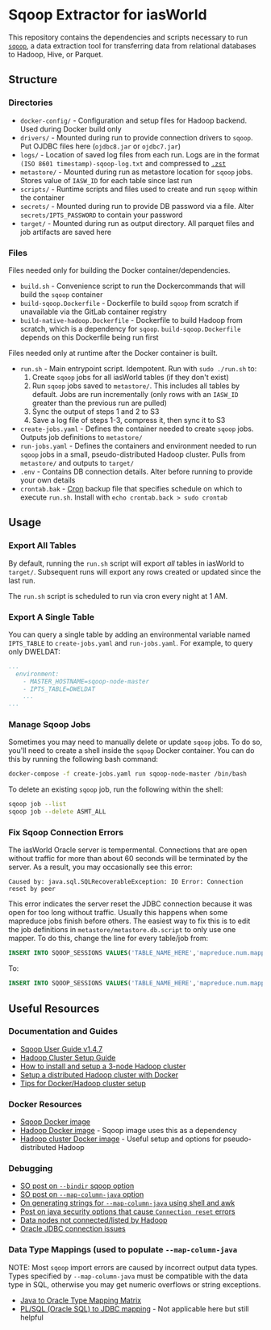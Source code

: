 # Sqoop Extractor for iasWorld

This repository contains the dependencies and scripts necessary to run [`sqoop`](https://sqoop.apache.org/docs/1.4.7/SqoopUserGuide.html), a data extraction tool for transferring data from relational databases to Hadoop, Hive, or Parquet.

## Structure 

### Directories 

- `docker-config/` - Configuration and setup files for Hadoop backend. Used during Docker build only
- `drivers/` - Mounted during run to provide connection drivers to `sqoop`. Put OJDBC files here (`ojdbc8.jar` or `ojdbc7.jar`)
- `logs/` - Location of saved log files from each run. Logs are in the format `(ISO 8601 timestamp)-sqoop-log.txt` and compressed to [`.zst`](https://github.com/facebook/zstd)
- `metastore/` - Mounted during run as metastore location for `sqoop` jobs. Stores value of `IASW_ID` for each table since last run
- `scripts/` - Runtime scripts and files used to create and run `sqoop` within the container
- `secrets/` - Mounted during run to provide DB password via a file. Alter `secrets/IPTS_PASSWORD` to contain your password
- `target/` - Mounted during run as output directory. All parquet files and job artifacts are saved here

### Files

Files needed only for building the Docker container/dependencies.

- `build.sh` - Convenience script to run the Dockercommands that will build the `sqoop` container
- `build-sqoop.Dockerfile` - Dockerfile to build `sqoop` from scratch if unavailable via the GitLab container registry
- `build-native-hadoop.Dockerfile` - Dockerfile to build Hadoop from scratch, which is a dependency for `sqoop`. `build-sqoop.Dockerfile` depends on this Dockerfile being run first

Files needed only at runtime after the Docker container is built.

- `run.sh` - Main entrypoint script. Idempotent. Run with `sudo ./run.sh` to:
  1. Create `sqoop` jobs for all iasWorld tables (if they don't exist)
  2. Run `sqoop` jobs saved to `metastore/`. This includes all tables by default. Jobs are run incrementally (only rows with an `IASW_ID` greater than the previous run are pulled)
  3. Sync the output of steps 1 and 2 to S3
  4. Save a log file of steps 1-3, compress it, then sync it to S3
- `create-jobs.yaml` - Defines the container needed to create `sqoop` jobs. Outputs job definitions to `metastore/`
- `run-jobs.yaml` - Defines the containers and environment needed to run `sqoop` jobs in a small, pseudo-distributed Hadoop cluster. Pulls from `metastore/` and outputs to `target/` 
- `.env` - Contains DB connection details. Alter before running to provide your own details
- `crontab.bak` - [Cron](https://www.adminschoice.com/crontab-quick-reference) backup file that specifies schedule on which to execute `run.sh`. Install with `echo crontab.back > sudo crontab`

## Usage

### Export All Tables

By default, running the `run.sh` script will export _all_ tables in iasWorld to `target/`. Subsequent runs will export any rows created or updated since the last run.

The `run.sh` script is scheduled to run via cron every night at 1 AM.

### Export A Single Table 

You can query a single table by adding an environmental variable named `IPTS_TABLE` to `create-jobs.yaml` and `run-jobs.yaml`. For example, to query only DWELDAT:

```yaml
...
  environment:
    - MASTER_HOSTNAME=sqoop-node-master
    - IPTS_TABLE=DWELDAT
    ...
...
```

### Manage Sqoop Jobs

Sometimes you may need to manually delete or update `sqoop` jobs. To do so, you'll need to create a shell inside the `sqoop` Docker container. You can do this by running the following bash command:

```bash
docker-compose -f create-jobs.yaml run sqoop-node-master /bin/bash
```

To delete an existing `sqoop` job, run the following within the shell:

```bash
sqoop job --list
sqoop job --delete ASMT_ALL
```

### Fix Sqoop Connection Errors 

The iasWorld Oracle server is tempermental. Connections that are open without traffic for more than about 60 seconds will be terminated by the server. As a result, you may occasionally see this error:

```
Caused by: java.sql.SQLRecoverableException: IO Error: Connection reset by peer
```

This error indicates the server reset the JDBC connection because it was open for too long without traffic. Usually this happens when some mapreduce jobs finish before others. The easiest way to fix this is to edit the job definitions in `metastore/metastore.db.script` to only use one mapper. To do this, change the line for every table/job from:

```sql
INSERT INTO SQOOP_SESSIONS VALUES('TABLE_NAME_HERE','mapreduce.num.mappers','8','SqoopOptions')
```

To:

```sql
INSERT INTO SQOOP_SESSIONS VALUES('TABLE_NAME_HERE','mapreduce.num.mappers','1','SqoopOptions')
```

## Useful Resources

### Documentation and Guides

- [Sqoop User Guide v1.4.7](https://sqoop.apache.org/docs/1.4.7/SqoopUserGuide.html)
- [Hadoop Cluster Setup Guide](https://hadoop.apache.org/docs/stable/hadoop-project-dist/hadoop-common/ClusterSetup.html)
- [How to install and setup a 3-node Hadoop cluster](https://www.linode.com/docs/guides/how-to-install-and-set-up-hadoop-cluster/)
- [Setup a distributed Hadoop cluster with Docker](https://blog.newnius.com/setup-distributed-hadoop-cluster-with-docker-step-by-step.html)
- [Tips for Docker/Hadoop cluster setup](https://medium.com/@rubenafo/some-tips-to-run-a-multi-node-hadoop-in-docker-9c7012dd4e26)

### Docker Resources

- [Sqoop Docker image](https://github.com/dvoros/docker-sqoop)
- [Hadoop Docker image](https://github.com/dvoros/hadoop-docker) - Sqoop image uses this as a dependency
- [Hadoop cluster Docker image](https://github.com/rancavil/hadoop-single-node-cluster) - Useful setup and options for pseudo-distributed Hadoop

### Debugging

- [SO post on `--bindir` sqoop option](https://stackoverflow.com/questions/21599785/sqoop-not-able-to-import-table)
- [SO post on `--map-column-java` option](https://stackoverflow.com/questions/32537148/sqoop-export-from-hdfs-to-oracle-error)
- [On generating strings for `--map-column-java` using shell and awk](https://stackoverflow.com/questions/45052340/how-to-use-sqoop-import-command-with-map-column-hive/45053915#45053915)
- [Post on java security options that cause `Connection reset` errors](https://blog.pythian.com/connection-resets-when-importing-from-oracle-with-sqoop/)
- [Data nodes not connected/listed by Hadoop](https://stackoverflow.com/questions/29910805/namenode-datanode-not-list-by-using-jps)
- [Oracle JDBC connection issues](https://stackoverflow.com/questions/2327220/oracle-jdbc-intermittent-connection-issue)

### Data Type Mappings (used to populate `--map-column-java`

NOTE: Most `sqoop` import errors are caused by incorrect output data types. Types specified by `--map-column-java` must be compatible with the data type in SQL, otherwise you may get numeric overflows or string exceptions.

- [Java to Oracle Type Mapping Matrix](https://docs.oracle.com/cd/E19501-01/819-3659/gcmaz/)
- [PL/SQL (Oracle SQL) to JDBC mapping](https://docs.oracle.com/cd/B19306_01/java.102/b14188/datamap.htm#CHDBJAGH) - Not applicable here but still helpful

